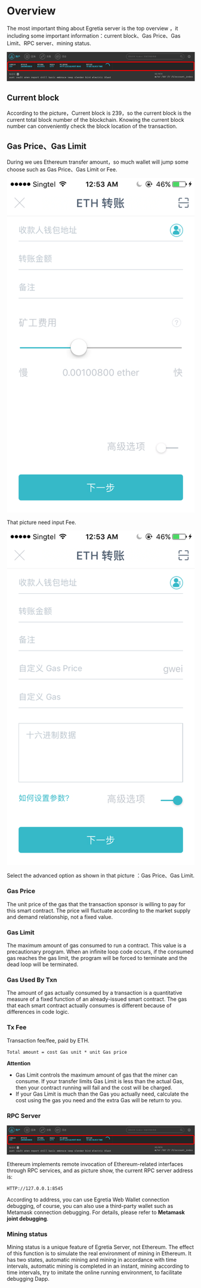 # Overview

The most important thing about Egretia server is the top overview ，it including some important information：current block、Gas Price、Gas Limit、RPC server、mining status.

![](pic0-1.png)

## Current block

According to the picture，Current block is 239，so the current block is the current total block number of the blockchain. Knowing the current block number can conveniently check the block location of the transaction.

## Gas Price、Gas Limit

During we ues Ethereum transfer amount，so much wallet will jump some choose such as Gas Price、Gas Limit or Fee.

![](pic0-2.png)

That picture need input Fee.

![](pic0-3.png)

Select the advanced option as shown in that picture ：Gas Price、Gas Limit.

### Gas Price

The unit price of the gas that the transaction sponsor is willing to pay for this smart contract. The price will fluctuate according to the market supply and demand relationship, not a fixed value.

### Gas Limit

The maximum amount of gas consumed to run a contract. This value is a precautionary program. When an infinite loop code occurs, if the consumed gas reaches the gas limit, the program will be forced to terminate and the dead loop will be terminated.

### Gas Used By Txn

The amount of gas actually consumed by a transaction is a quantitative measure of a fixed function of an already-issued smart contract. The gas that each smart contract actually consumes is different because of differences in code logic.

### Tx Fee

Transaction fee/fee, paid by ETH.

    Total amount = cost Gas unit * unit Gas price

**Attention**

* Gas Limit controls the maximum amount of gas that the miner can consume. If your transfer limits Gas Limit is less than the actual Gas, then your contract running will fail and the cost will be charged.
* If your Gas Limit is much than the Gas you actually need, calculate the cost using the gas you need and the extra Gas will be return to you.

### RPC Server

![](pic0-1.png)

Ethereum implements remote invocation of Ethereum-related interfaces through RPC services, and as picture show, the current RPC server address is:

    HTTP://127.0.0.1:8545

According to address, you can use Egretia Web Wallet connection debugging, of course, you can also use a third-party wallet such as Metamask connection debugging. For details, please refer to **Metamask joint debugging**.

### Mining status
Mining status is a unique feature of Egretia Server, not Ethereum. The effect of this function is to simulate the real environment of mining in Ethereum. It has two states, automatic mining and mining in accordance with time intervals, automatic mining is completed in an instant, mining according to time intervals, try to imitate the online running environment, to facilitate debugging Dapp.